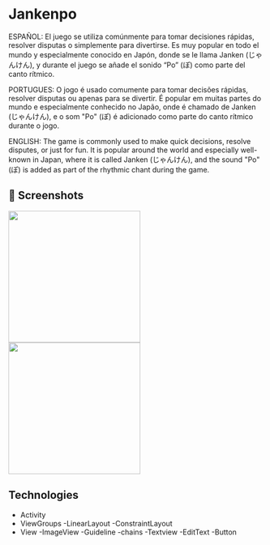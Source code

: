 # Jankenpo
ESPAÑOL:
El juego se utiliza comúnmente para tomar decisiones rápidas, resolver disputas o simplemente para divertirse. Es muy popular en todo el mundo y especialmente conocido en Japón, donde se le llama Janken (じゃんけん), y durante el juego se añade el sonido “Po” (ぽ) como parte del canto rítmico.

PORTUGUES:
O jogo é usado comumente para tomar decisões rápidas, resolver disputas ou apenas para se divertir. É popular em muitas partes do mundo e especialmente conhecido no Japão, onde é chamado de Janken (じゃんけん), e o som "Po" (ぽ) é adicionado como parte do canto rítmico durante o jogo.

ENGLISH:
The game is commonly used to make quick decisions, resolve disputes, or just for fun. It is popular around the world and especially well-known in Japan, where it is called Janken (じゃんけん), and the sound "Po" (ぽ) is added as part of the rhythmic chant during the game.

## :camera_flash: Screenshots
<!-- You can add more screenshots here if you like -->
<img src="https://github.com/user-attachments/assets/19a4c0eb-3d6b-4a84-bd01-bc00615d4526" width=260/> <img src="https://github.com/user-attachments/assets/4f7e4e88-7169-4c5d-b6ad-be644312aef8" width=260/>


## Technologies
- Activity
- ViewGroups
  -LinearLayout
  -ConstraintLayout
- View
  -ImageView
  -Guideline
  -chains
  -Textview
  -EditText
  -Button    
